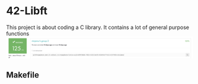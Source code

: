 # 42-Libft
This project is about coding a C library.
It contains a lot of general purpose functions
![Screenshot](result.png)
## Makefile
